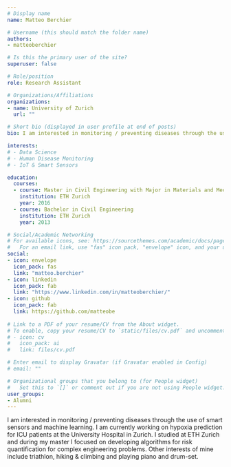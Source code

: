```yaml
---
# Display name
name: Matteo Berchier

# Username (this should match the folder name)
authors:
- matteoberchier

# Is this the primary user of the site?
superuser: false

# Role/position
role: Research Assistant

# Organizations/Affiliations
organizations:
- name: University of Zurich
  url: ""

# Short bio (displayed in user profile at end of posts)
bio: I am interested in monitoring / preventing diseases through the use of smart sensors and machine learning.

interests:
# - Data Science
# - Human Disease Monitoring
# - IoT & Smart Sensors

education:
  courses:
  - course: Master in Civil Engineering with Major in Materials and Mechanics
    institution: ETH Zurich
    year: 2016
  - course: Bachelor in Civil Engineering 
    institution: ETH Zurich
    year: 2013

# Social/Academic Networking
# For available icons, see: https://sourcethemes.com/academic/docs/page-builder/#icons
#   For an email link, use "fas" icon pack, "envelope" icon, and your uzh email up to before the '@'.
social:
- icon: envelope
  icon_pack: fas
  link: "matteo.berchier"
- icon: linkedin
  icon_pack: fab
  link: "https://www.linkedin.com/in/matteoberchier/"
- icon: github
  icon_pack: fab
  link: https://github.com/matteobe
  
# Link to a PDF of your resume/CV from the About widget.
# To enable, copy your resume/CV to `static/files/cv.pdf` and uncomment the lines below.
# - icon: cv
#   icon_pack: ai
#   link: files/cv.pdf

# Enter email to display Gravatar (if Gravatar enabled in Config)
# email: ""

# Organizational groups that you belong to (for People widget)
#   Set this to `[]` or comment out if you are not using People widget.
user_groups:
- Alumni
---
```


I am interested in monitoring / preventing diseases through the use of smart sensors and machine learning. I am currently working on hypoxia prediction for ICU patients at the University Hospital in Zurich. I studied at ETH Zurich and during my master I focused on developing algorithms for risk quantification for complex engineering problems. Other interests of mine include triathlon, hiking & climbing and playing piano and drum-set.
